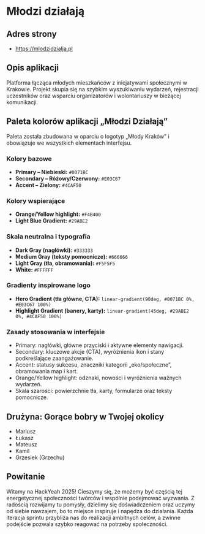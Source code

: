 # Młodzi działają

## Adres strony
- https://mlodzidzialja.pl

## Opis aplikacji
Platforma łącząca młodych mieszkańców z inicjatywami społecznymi w Krakowie. Projekt skupia się na szybkim wyszukiwaniu wydarzeń, rejestracji uczestników oraz wsparciu organizatorów i wolontariuszy w bieżącej komunikacji.

## Paleta kolorów aplikacji „Młodzi Działają”
Paleta została zbudowana w oparciu o logotyp „Młody Kraków” i obowiązuje we wszystkich elementach interfejsu.

### Kolory bazowe
- **Primary – Niebieski:** `#0071BC`
- **Secondary – Różowy/Czerwony:** `#E03C67`
- **Accent – Zielony:** `#4CAF50`

### Kolory wspierające
- **Orange/Yellow highlight:** `#F4B400`
- **Light Blue Gradient:** `#29ABE2`

### Skala neutralna i typografia
- **Dark Gray (nagłówki):** `#333333`
- **Medium Gray (teksty pomocnicze):** `#666666`
- **Light Gray (tła, obramowania):** `#F5F5F5`
- **White:** `#FFFFFF`

### Gradienty inspirowane logo
- **Hero Gradient (tła główne, CTA):** `linear-gradient(90deg, #0071BC 0%, #E03C67 100%)`
- **Highlight Gradient (banery, karty):** `linear-gradient(45deg, #29ABE2 0%, #4CAF50 100%)`

### Zasady stosowania w interfejsie
- Primary: nagłówki, główne przyciski i aktywne elementy nawigacji.
- Secondary: kluczowe akcje (CTA), wyróżnienia ikon i stany podkreślające zaangażowanie.
- Accent: statusy sukcesu, znaczniki kategorii „eko/społeczne”, obramowania map i kart.
- Orange/Yellow highlight: odznaki, nowości i wyróżnienia ważnych wydarzeń.
- Skala szarości: powierzchnie tła, karty, formularze oraz teksty pomocnicze.

## Drużyna: Gorące bobry w Twojej okolicy
- Mariusz
- Łukasz
- Mateusz
- Kamil
- Grzesiek (Grzechu)

## Powitanie
Witamy na HackYeah 2025! Cieszymy się, że możemy być częścią tej energetycznej społeczności twórców i wspólnie podejmować wyzwania. Z radością rozwijamy tu pomysły, dzielimy się doświadczeniem oraz uczymy od siebie nawzajem, bo to miejsce inspiruje i napędza do działania. Każda iteracja sprintu przybliża nas do realizacji ambitnych celów, a zwinne podejście pozwala szybko reagować na potrzeby społeczności.
